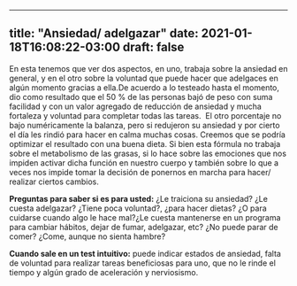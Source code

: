 
---
title: "Ansiedad/ adelgazar"
date: 2021-01-18T16:08:22-03:00
draft: false
--- 
        

 


  
En esta tenemos que ver dos aspectos, en uno, trabaja sobre la ansiedad en general, y en el otro sobre la voluntad que puede hacer que adelgaces en algún momento gracias a ella.De acuerdo a lo testeado hasta el momento, dio como resultado que el 50 % de las personas bajó de peso con suma facilidad y con un valor agregado de reducción de ansiedad y mucha fortaleza y voluntad para completar todas las tareas.  El otro porcentaje no bajo numéricamente la balanza, pero si redujeron su ansiedad y por cierto el día les rindió para hacer en calma muchas cosas. Creemos que se podría optimizar el resultado con una buena dieta. Si bien esta fórmula no trabaja sobre el metabolismo de las grasas, si lo hace sobre las emociones que nos impiden activar dicha función en nuestro cuerpo y también sobre lo que a veces nos impide tomar la decisión de ponernos en marcha para hacer/ realizar ciertos cambios.  

**Preguntas para saber si es para usted:** ¿Le traiciona su ansiedad? ¿Le cuesta adelgazar? ¿Tiene poca voluntad?, ¿para hacer dietas? ¿O para cuidarse cuando algo le hace mal?¿Le cuesta mantenerse en un programa para cambiar hábitos, dejar de fumar, adelgazar, etc? ¿No puede parar de comer? ¿Come, aunque no sienta hambre?  

**Cuando sale en un test intuitivo:**  puede indicar estados de ansiedad, falta de voluntad para realizar tareas beneficiosas para uno, que no le rinde el tiempo y algún grado de aceleración y nerviosismo.





